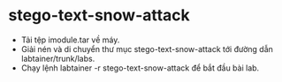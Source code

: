 # stego-text-snow-attack
- Tải tệp imodule.tar về máy.
- Giải nén và di chuyển thư mục stego-text-snow-attack tới đường dẫn labtainer/trunk/labs.
- Chạy lệnh labtainer -r stego-text-snow-attack để bắt đầu bài lab.
